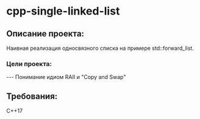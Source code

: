 # cpp-single-linked-list
## Описание проекта: 
Наивная реализация односвязного списка на примере std::forward_list.

### Цели проекта:
--- Понимание идиом RAII и "Copy and Swap" 
## Требования:
C++17
